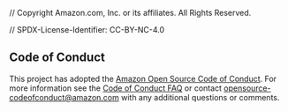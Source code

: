 // Copyright Amazon.com, Inc. or its affiliates. All Rights Reserved.  

// SPDX-License-Identifier: CC-BY-NC-4.0

## Code of Conduct
This project has adopted the [Amazon Open Source Code of Conduct](https://aws.github.io/code-of-conduct).
For more information see the [Code of Conduct FAQ](https://aws.github.io/code-of-conduct-faq) or contact
opensource-codeofconduct@amazon.com with any additional questions or comments.
